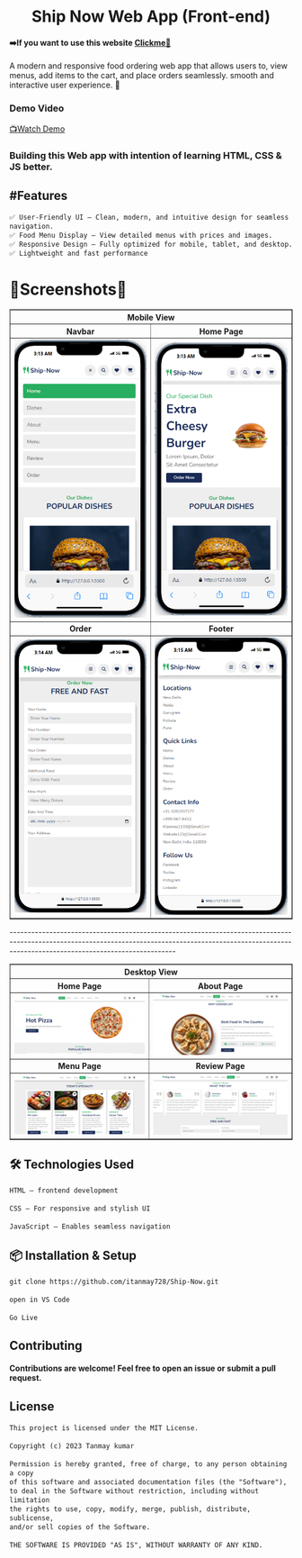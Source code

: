 
<h1 align="center"> Ship Now Web App (Front-end) </h1>

#### ➡️If you want to use this website [Clickme🔗](https://ship-now.vercel.app/)

A modern and responsive food ordering web app that allows users to, view menus, add items to the cart, and place orders seamlessly. smooth and interactive user experience. 🚀

### Demo Video
[📺Watch Demo](/Screenshot/DemoVideo.mp4)
### Building this  Web app with intention of learning HTML, CSS & JS better.

## #Features
```
✅ User-Friendly UI – Clean, modern, and intuitive design for seamless navigation.
✅ Food Menu Display – View detailed menus with prices and images.
✅ Responsive Design – Fully optimized for mobile, tablet, and desktop.
✅ Lightweight and fast performance
```

# 📸Screenshots📸

<table align= "center" border="1" width="100%" cellspacing="0" cellpadding="10" >
  <tr>
    <th style="text-align:center;" colspan="2">Mobile View</th>
  </tr>

 
  
  <tr>
    <th style="text-align:center;">Navbar</th>
    <th style="text-align:center;">Home Page</th>
  </tr>
  <tr >
    <td align="center">
      <img src="ScreenShot/Mobile1.png" >
    </td>
    <td align="center">
      <img src="ScreenShot/Mobile2.png" >
    </td>
  </tr>

  <tr>
    <th style="text-align:center;">Order</th>
    <th style="text-align:center;">Footer</th>
  </tr>
  <tr >
    <td align="center">
      <img src="ScreenShot/Mobile3.png" >
    </td>
    <td align="center">
      <img src="ScreenShot/Mobile4.png" >
    </td>
  </tr>
</table>

<p>----------------------------------------------------------------------------------------------------------------------------------------------------------------------------------------------------------</p>
<table align= "center" border="1" width="100%" cellspacing="0" cellpadding="10" >
  <tr>
    <th style="text-align:center;" colspan="2">Desktop View</th>
  </tr>

  <tr>
    <th style="text-align:center;">Home Page</th>
    <th style="text-align:center;">About Page</th>
  </tr>
  <tr >
    <td align="center">
      <img src="ScreenShot/Desktop1.png" >
    </td>
    <td align="center">
      <img src="ScreenShot/Desktop2.png" >
    </td>
  </tr>

  <tr>
    <th style="text-align:center;">Menu Page</th>
    <th style="text-align:center;">Review Page</th>
  </tr>
  <tr >
    <td align="center">
      <img src="ScreenShot/Desktop3.png" >
    </td>
    <td align="center">
      <img src="ScreenShot/Desktop4.png" >
    </td>
  </tr>
</table>

## 🛠️ Technologies Used
```
HTML – frontend development

CSS – For responsive and stylish UI

JavaScript – Enables seamless navigation
```
## 📦 Installation & Setup
```
git clone https://github.com/itanmay728/Ship-Now.git

open in VS Code

Go Live
```
## Contributing
#### Contributions are welcome! Feel free to open an issue or submit a pull request.

## License
```
This project is licensed under the MIT License.

Copyright (c) 2023 Tanmay kumar

Permission is hereby granted, free of charge, to any person obtaining a copy  
of this software and associated documentation files (the "Software"),  
to deal in the Software without restriction, including without limitation  
the rights to use, copy, modify, merge, publish, distribute, sublicense,  
and/or sell copies of the Software.  

THE SOFTWARE IS PROVIDED "AS IS", WITHOUT WARRANTY OF ANY KIND.  
```
